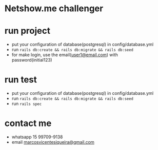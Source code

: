 # Netshow.me challenger

# run project
  - put your configuration of database(postgresql) in config/database.yml
  - run `rails db:create && rails db:migrate && rails db:seed`
  - for make login, use the email(user1@email.com) with password(initial123)

# run test
  - put your configuration of database(postgresql) in config/database.yml
  - run `rails db:create && rails db:migrate && rails db:seed`
  - run `rails spec`

# contact me
  - whatsapp 15 99709-9138
  - email marcosvicentesiqueira@gmail.com
